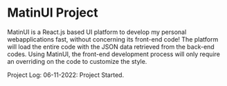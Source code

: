 # MatinUI Project

MatinUI is a React.js based UI platform to develop my personal webapplications fast, without concerning its front-end code!
The platform will load the entire code with the JSON data retrieved from the back-end codes.
Using MatinUI, the front-end development process will only require an overriding on the code to customize the style.

Project Log:
06-11-2022: Project Started.
